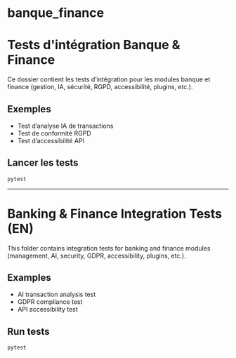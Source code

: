 # banque_finance

# Tests d'intégration Banque & Finance

Ce dossier contient les tests d’intégration pour les modules banque et finance (gestion, IA, sécurité, RGPD, accessibilité, plugins, etc.).

## Exemples
- Test d’analyse IA de transactions
- Test de conformité RGPD
- Test d’accessibilité API

## Lancer les tests
```bash
pytest
```

---

# Banking & Finance Integration Tests (EN)

This folder contains integration tests for banking and finance modules (management, AI, security, GDPR, accessibility, plugins, etc.).

## Examples
- AI transaction analysis test
- GDPR compliance test
- API accessibility test

## Run tests
```bash
pytest
```
